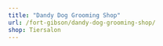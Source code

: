 ```yaml
---
title: "Dandy Dog Grooming Shop"
url: /fort-gibson/dandy-dog-grooming-shop/
shop: Tiersalon
---
```

